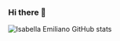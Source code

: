 ### Hi there 👋

![Isabella Emiliano GitHub stats](https://github-readme-stats.vercel.app/api?username=isabellaCE&count_private=true&show_icons=true)

